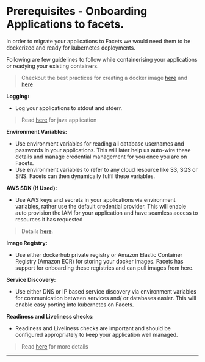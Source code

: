 # Prerequisites - Onboarding Applications to facets.

In order to migrate your applications to Facets we would need them to be dockerized and ready for kubernetes deployments.

Following are few guidelines to follow while containerising your applications or readying your existing containers.

> Checkout the best practices for creating a docker image [here](https://cloud.google.com/solutions/best-practices-for-building-containers) and [here](https://docs.docker.com/develop/dev-best-practices/)

**Logging:**
 - Log your applications to stdout and stderr. 
 >Read [here](https://howtodoinjava.com/log4j/log4j-console-appender-example/) for java application

**Environment Variables:**
 - Use environment variables for reading all database usernames and passwords in your applications. This will later help us auto-wire these details and manage credential management for you once you are on Facets.
 - Use environment variables to refer to any cloud resource like S3, SQS or SNS. Facets can then dynamically fulfil these variables.

**AWS SDK (If Used):**
 - Use AWS keys and secrets in your applications via environment variables, rather use the default credential provider.  This will enable auto provision the IAM for your application and have seamless access to resources it has requested
 >Details [here](https://docs.aws.amazon.com/sdk-for-java/v1/developer-guide/credentials.html).

**Image Registry:**
 - Use either dockerhub private registry or Amazon Elastic Container Registry (Amazon ECR) for storing your docker images. Facets has support for onboarding these registries and can pull images from here.

**Service Discovery:**
 - Use either DNS or IP based service discovery via environment variables for communication between services and/ or databases easier. This will enable easy porting into kubernetes on Facets.
 
**Readiness and Liveliness checks:**
 - Readiness and Liveliness checks are important and should be configured appropriately to keep your application well managed. 
 >Read [here](https://cloud.google.com/blog/products/containers-kubernetes/kubernetes-best-practices-setting-up-health-checks-with-readiness-and-liveness-probes) for more details
----